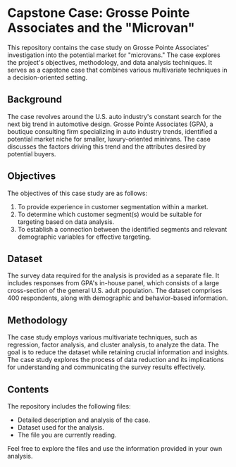 # Capstone Case: Grosse Pointe Associates and the "Microvan"

This repository contains the case study on Grosse Pointe Associates' investigation into the potential market for "microvans." The case explores the project's objectives, methodology, and data analysis techniques. It serves as a capstone case that combines various multivariate techniques in a decision-oriented setting.

## Background

The case revolves around the U.S. auto industry's constant search for the next big trend in automotive design. Grosse Pointe Associates (GPA), a boutique consulting firm specializing in auto industry trends, identified a potential market niche for smaller, luxury-oriented minivans. The case discusses the factors driving this trend and the attributes desired by potential buyers.

## Objectives

The objectives of this case study are as follows:

1. To provide experience in customer segmentation within a market.
2. To determine which customer segment(s) would be suitable for targeting based on data analysis.
3. To establish a connection between the identified segments and relevant demographic variables for effective targeting.

## Dataset

The survey data required for the analysis is provided as a separate file. It includes responses from GPA's in-house panel, which consists of a large cross-section of the general U.S. adult population. The dataset comprises 400 respondents, along with demographic and behavior-based information.

## Methodology

The case study employs various multivariate techniques, such as regression, factor analysis, and cluster analysis, to analyze the data. The goal is to reduce the dataset while retaining crucial information and insights. The case study explores the process of data reduction and its implications for understanding and communicating the survey results effectively.

## Contents

The repository includes the following files:

- Detailed description and analysis of the case.
- Dataset used for the analysis.
- The file you are currently reading.

Feel free to explore the files and use the information provided in your own analysis.
